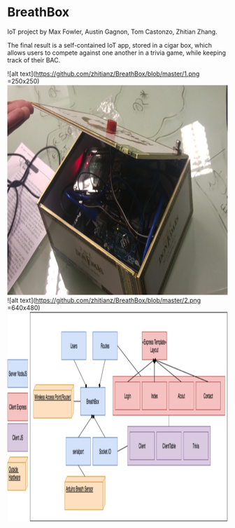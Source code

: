 # BreathBox
IoT project by Max Fowler, Austin Gagnon, Tom Castonzo, Zhitian Zhang.

The final result is a self-contained IoT app, stored in a cigar box, which allows users to compete against one another in a trivia game, while keeping track of their BAC.

![alt text](https://github.com/zhitianz/BreathBox/blob/master/1.png =250x250)
<img src="https://github.com/zhitianz/BreathBox/blob/master/1.png" alt="img1" width="640" height="480"/>
![alt text](https://github.com/zhitianz/BreathBox/blob/master/2.png =640x480)
<img src="https://github.com/zhitianz/BreathBox/blob/master/2.png" alt="img2" width="640" height="480"/>
